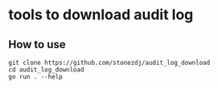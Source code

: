 # tools to download audit log

## How to use
```
git clone https://github.com/stonezdj/audit_log_download
cd audit_log_download
go run . --help
```